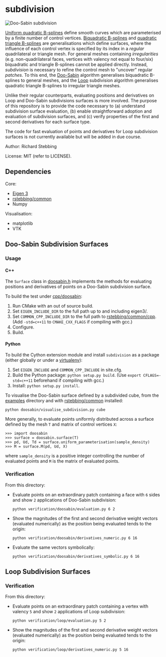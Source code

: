 subdivision
===========

![Doo-Sabin subdivision](https://github.com/rstebbing/subdivision/raw/master/README.png)

[Uniform quadratic B-splines][2] define smooth curves which are parameterised by a finite number of control vertices.
[Biquadratic B-splines][3] and [quadratic triangle B-splines][1] are generalisations which define surfaces, where the influence of each control vertex is specified by its index in a _regular_ quadrilateral or triangle mesh.
For general meshes containing _irregularities_ (e.g. non-quadrilateral faces, vertices with valency not equal to four/six) biquadratic and triangle B-splines cannot be applied directly.
Instead, _subdivision_ is necessary to refine the control mesh to "uncover" regular _patches_.
To this end, the [Doo-Sabin][5] algorithm generalises biquadratic B-splines to general meshes, and the [Loop][4] subdivision algorithm generalises quadratic triangle B-splines to irregular triangle meshes.

Unlike their regular counterparts, evaluating positions and derivatives on Loop and Doo-Sabin subdivisions surfaces is more involved.
The purpose of this repository is to provide the code necessary to (a) understand subdivision surface evaluation, (b) enable straightforward adoption and evaluation of subdivision surfaces, and (c) verify properties of the first and second derivatives for each surface type.

The code for fast evaluation of points and derivatives for Loop subdivision surfaces is not currently available but will be added in due course.

Author: Richard Stebbing

License: MIT (refer to LICENSE).

Dependencies
------------
Core:
* [Eigen 3][6]
* [rstebbing/common][7]
* Numpy

Visualisation:
* matplotlib
* VTK

Doo-Sabin Subdivision Surfaces
------------------------------
### Usage
#### C++
The `Surface` class in [doosabin.h](cpp/doosabin/include/doosabin.h) implements the methods for evaluating positions and derivatives of points on a Doo-Sabin subdivision surface.

To build the test under [cpp/doosabin](cpp/doosabin):

1. Run CMake with an out of source build.
2. Set `EIGEN_INCLUDE_DIR` to the full path up to and including eigen3/.
3. Set `COMMON_CPP_INCLUDE_DIR` to the full path to [rstebbing/common/cpp](https://github.com/rstebbing/common/tree/master/cpp).
(Add `-std=c++11` to `CMAKE_CXX_FLAGS` if compiling with gcc.)
4. Configure.
5. Build.

#### Python
To build the Cython extension module and install `subdivision` as a package (either globally or under a [virtualenv](http://docs.python-guide.org/en/latest/dev/virtualenvs)):

1. Set `EIGEN_INCLUDE` and `COMMON_CPP_INCLUDE` in site.cfg.
2. Build the Python package: `python setup.py build`.
(Use `export CFLAGS=-std=c++11` beforehand if compiling with gcc.)
3. Install: `python setup.py install`.

To visualise the Doo-Sabin surface defined by a subdivided cube, from the [examples](examples) directory and with [rstebbing/common](https://github.com/rstebbing/common/tree/master) installed:
```
python doosabin/visualise_subdivision.py cube
```

More generally, to evaluate points uniformly distributed across a surface defined by the mesh `T` and matrix of control vertices `X`:
```
>>> import doosabin
>>> surface = doosabin.surface(T)
>>> pd, Ud, Td = surface.uniform_parameterisation(sample_density)
>>> M = surface.M(pd, Ud, X)
```
where `sample_density` is a positive integer controlling the number of evaluated points and `M` is the matrix of evaluated points.

### Verification
From this directory:

- Evaluate points on an extraordinary patch containing a face with `6` sides and show `2` applications of Doo-Sabin subdivision:
  ```
  python verification/doosabin/evaluation.py 6 2
  ```

- Show the magnitudes of the first and second derivative weight vectors (evaluated numerically) as the position being evaluated tends to the origin:
  ```
  python verification/doosabin/derivatives_numeric.py 6 16
  ```

- Evaluate the same vectors symbolically:
  ```
  python verification/doosabin/derivatives_symbolic.py 6 16
  ```

Loop Subdivision Surfaces
-------------------------
### Verification
From this directory:
- Evaluate points on an extraordinary patch containing a vertex with valency `5` and show `2` applications of Loop subdivision:
  ```
  python verification/loop/evaluation.py 5 2
  ```

- Show the magnitudes of the first and second derivative weight vectors (evaluated numerically) as the position being evaluated tends to the origin:
  ```
  python verification/loop/derivatives_numeric.py 5 16
  ```

[1]: http://www.cs.cmu.edu/afs/cs/user/glmiller/public/computational-geometry/15-852-F12/RelatedWork/Loop-by-Stam.pdf
[2]: http://graphics.cs.ucdavis.edu/education/CAGDNotes/CAGDNotes/Quadratic-B-Spline-Curve-Refinement/Quadratic-B-Spline-Curve-Refinement.html
[3]: http://graphics.cs.ucdavis.edu/education/CAGDNotes/CAGDNotes/Quadratic-B-Spline-Surface-Refinement/Quadratic-B-Spline-Surface-Refinement.html
[4]: http://research.microsoft.com/en-us/um/people/cloop/thesis.pdf
[5]: http://www.cs.caltech.edu/~cs175/cs175-02/resources/DS.pdf
[6]: http://eigen.tuxfamily.org
[7]: http://github.com/rstebbing/common
